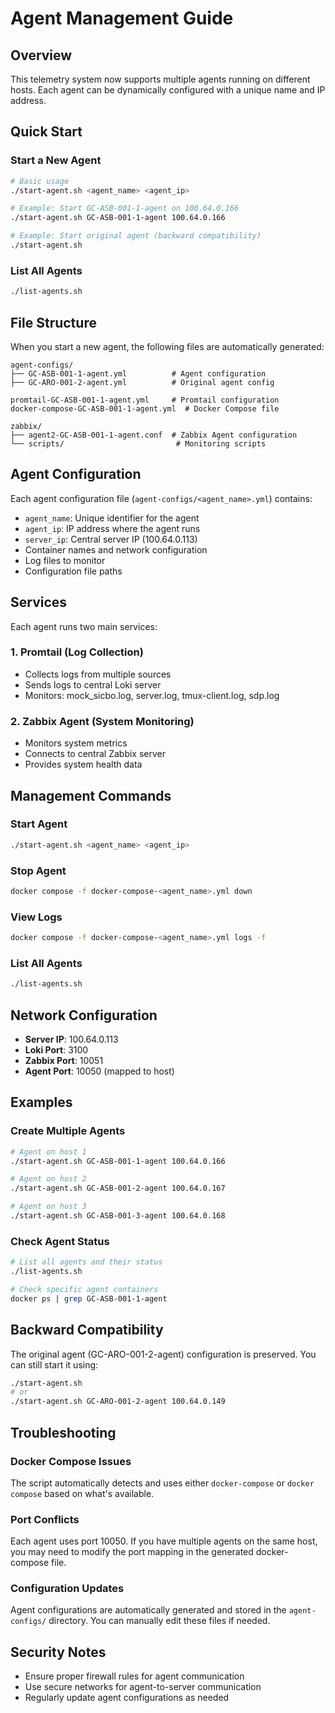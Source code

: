 # Agent Management Guide

## Overview

This telemetry system now supports multiple agents running on different hosts. Each agent can be dynamically configured with a unique name and IP address.

## Quick Start

### Start a New Agent

```bash
# Basic usage
./start-agent.sh <agent_name> <agent_ip>

# Example: Start GC-ASB-001-1-agent on 100.64.0.166
./start-agent.sh GC-ASB-001-1-agent 100.64.0.166

# Example: Start original agent (backward compatibility)
./start-agent.sh
```

### List All Agents

```bash
./list-agents.sh
```

## File Structure

When you start a new agent, the following files are automatically generated:

```
agent-configs/
├── GC-ASB-001-1-agent.yml          # Agent configuration
├── GC-ARO-001-2-agent.yml          # Original agent config

promtail-GC-ASB-001-1-agent.yml     # Promtail configuration
docker-compose-GC-ASB-001-1-agent.yml  # Docker Compose file

zabbix/
├── agent2-GC-ASB-001-1-agent.conf  # Zabbix Agent configuration
└── scripts/                         # Monitoring scripts
```

## Agent Configuration

Each agent configuration file (`agent-configs/<agent_name>.yml`) contains:

- `agent_name`: Unique identifier for the agent
- `agent_ip`: IP address where the agent runs
- `server_ip`: Central server IP (100.64.0.113)
- Container names and network configuration
- Log files to monitor
- Configuration file paths

## Services

Each agent runs two main services:

### 1. Promtail (Log Collection)
- Collects logs from multiple sources
- Sends logs to central Loki server
- Monitors: mock_sicbo.log, server.log, tmux-client.log, sdp.log

### 2. Zabbix Agent (System Monitoring)
- Monitors system metrics
- Connects to central Zabbix server
- Provides system health data

## Management Commands

### Start Agent
```bash
./start-agent.sh <agent_name> <agent_ip>
```

### Stop Agent
```bash
docker compose -f docker-compose-<agent_name>.yml down
```

### View Logs
```bash
docker compose -f docker-compose-<agent_name>.yml logs -f
```

### List All Agents
```bash
./list-agents.sh
```

## Network Configuration

- **Server IP**: 100.64.0.113
- **Loki Port**: 3100
- **Zabbix Port**: 10051
- **Agent Port**: 10050 (mapped to host)

## Examples

### Create Multiple Agents

```bash
# Agent on host 1
./start-agent.sh GC-ASB-001-1-agent 100.64.0.166

# Agent on host 2
./start-agent.sh GC-ASB-001-2-agent 100.64.0.167

# Agent on host 3
./start-agent.sh GC-ASB-001-3-agent 100.64.0.168
```

### Check Agent Status

```bash
# List all agents and their status
./list-agents.sh

# Check specific agent containers
docker ps | grep GC-ASB-001-1-agent
```

## Backward Compatibility

The original agent (GC-ARO-001-2-agent) configuration is preserved. You can still start it using:

```bash
./start-agent.sh
# or
./start-agent.sh GC-ARO-001-2-agent 100.64.0.149
```

## Troubleshooting

### Docker Compose Issues
The script automatically detects and uses either `docker-compose` or `docker compose` based on what's available.

### Port Conflicts
Each agent uses port 10050. If you have multiple agents on the same host, you may need to modify the port mapping in the generated docker-compose file.

### Configuration Updates
Agent configurations are automatically generated and stored in the `agent-configs/` directory. You can manually edit these files if needed.

## Security Notes

- Ensure proper firewall rules for agent communication
- Use secure networks for agent-to-server communication
- Regularly update agent configurations as needed
